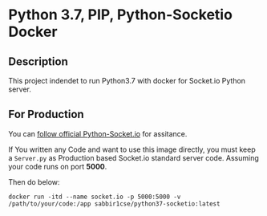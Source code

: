 # Python 3.7, PIP, Python-Socketio Docker

## Description
This project indendet to run Python3.7 with docker for Socket.io Python server. 

## For Production
You can [follow official Python-Socket.io](https://python-socketio.readthedocs.io/en/latest/server.html#deployment-strategies) for assitance.


If You written any Code and want to use this image directly, you must keep a `Server.py` as Production based Socket.io standard server code. Assuming your code runs on port **5000**.

Then do below:

    docker run -itd --name socket.io -p 5000:5000 -v /path/to/your/code:/app sabbir1cse/python37-socketio:latest
